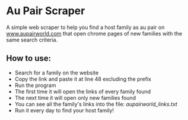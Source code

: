 # Au Pair Scraper

A simple web scraper to help you find a host family as au pair on www.aupairworld.com that open chrome pages of new families with the same search criteria.

## How to use:

- Search for a family on the website
- Copy the link and paste it at line 48 excluding the prefix
- Run the program 
- The first time it will open the links of every family found
- The next time it will open only new families found
- You can see all the family's links into the file: *aupairworld_links.txt*
- Run it every day to find your host family!

